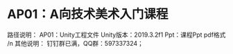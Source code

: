 # AP01：A向技术美术入门课程
路径说明：
AP01：Unity工程文件 Unity版本：2019.3.2f1
Ppt：课程Ppt pdf格式
/n
其他说明：
钉钉群已满，QQ群：597337324；
